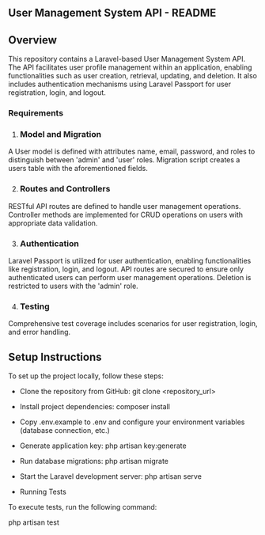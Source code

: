 
## User Management System API - README

## Overview
This repository contains a Laravel-based User Management System API. The API facilitates user profile management within an application, enabling functionalities such as user creation, retrieval, updating, and deletion. It also includes authentication mechanisms using Laravel Passport for user registration, login, and logout.

### Requirements

1. ### Model and Migration
A User model is defined with attributes name, email, password, and roles to distinguish between 'admin' and 'user' roles.
Migration script creates a users table with the aforementioned fields.

2. ### Routes and Controllers
RESTful API routes are defined to handle user management operations.
Controller methods are implemented for CRUD operations on users with appropriate data validation.

3. ### Authentication
Laravel Passport is utilized for user authentication, enabling functionalities like registration, login, and logout.
API routes are secured to ensure only authenticated users can perform user management operations. Deletion is restricted to users with the 'admin' role.

4. ### Testing
Comprehensive test coverage includes scenarios for user registration, login, and error handling.


## Setup Instructions

To set up the project locally, follow these steps:

- Clone the repository from GitHub: git clone <repository_url>

- Install project dependencies: composer install

- Copy .env.example to .env and configure your environment variables (database connection, etc.)

- Generate application key: php artisan key:generate

- Run database migrations: php artisan migrate

- Start the Laravel development server: php artisan serve

- Running Tests

To execute tests, run the following command:

php artisan test
